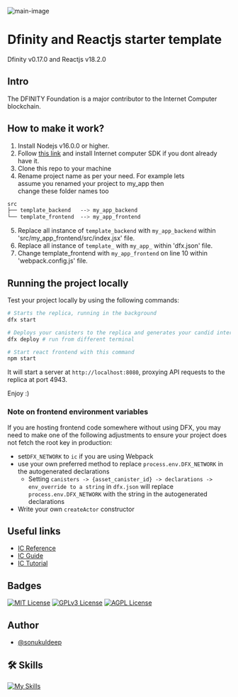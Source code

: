 ![main-image](https://wsrv.nl/?url=repository-images.githubusercontent.com/282042743/9c891880-fdc0-11ea-8ccc-f3cd9c00e5ae&w=600)

# Dfinity and Reactjs starter template

Dfinity v0.17.0 and Reactjs v18.2.0

## Intro
The DFINITY Foundation is a major contributor to the Internet Computer blockchain.

## How to make it work?
1. Install Nodejs v16.0.0 or higher.
2. Follow [this link](https://internetcomputer.org/docs/current/tutorials/deploy_sample_app#step-1-install-the-internet-computer-ic-sdk) and install Internet computer SDK if you dont already have it.
1. Clone this repo to your machine
2. Rename project name as per your need. For example lets<br> assume you renamed your project to my_app then<br> change these folder names too
```css
src
├── template_backend   --> my_app_backend
└── template_frontend  --> my_app_frontend
```
5. Replace all instance of `template_backend` with `my_app_backend` within 'src/my_app_frontend/src/index.jsx' file.
6. Replace all instance of `template_` with `my_app_` within 'dfx.json' file.
7. Change template_frontend with `my_app_frontend` on line 10 within 'webpack.config.js' file. 

## Running the project locally

Test your project locally by using the following commands:

```bash
# Starts the replica, running in the background
dfx start

# Deploys your canisters to the replica and generates your candid interface
dfx deploy # run from different terminal

# Start react frontend with this command
npm start
```

It will start a server at `http://localhost:8080`, proxying API requests to the replica at port 4943.

Enjoy :)

### Note on frontend environment variables

If you are hosting frontend code somewhere without using DFX, you may need to make one of the following adjustments to ensure your project does not fetch the root key in production:

- set`DFX_NETWORK` to `ic` if you are using Webpack
- use your own preferred method to replace `process.env.DFX_NETWORK` in the autogenerated declarations
  - Setting `canisters -> {asset_canister_id} -> declarations -> env_override to a string` in `dfx.json` will replace `process.env.DFX_NETWORK` with the string in the autogenerated declarations
- Write your own `createActor` constructor


## Useful links
- [IC Reference](https://internetcomputer.org/docs/current/references/)
- [IC Guide](https://internetcomputer.org/docs/current/developer-docs/)
- [IC Tutorial](https://internetcomputer.org/docs/current/tutorials/)

## Badges

[![MIT License](https://img.shields.io/badge/License-MIT-green.svg)](https://choosealicense.com/licenses/mit/) 
[![GPLv3 License](https://img.shields.io/badge/License-GPL%20v3-yellow.svg)](https://opensource.org/licenses/)
[![AGPL License](https://img.shields.io/badge/license-AGPL-blue.svg)](http://www.gnu.org/licenses/agpl-3.0)

## Author
- [@sonukuldeep](https://www.github.com/sonukuldeep)

## 🛠 Skills

[![My Skills](https://skillicons.dev/icons?i=js,ts,html,css,tailwind,sass,nodejs,react,vue,flask,rust,python,php,solidity,mongodb,mysql,prisma,figma,threejs,unity,godot)](https://github.com/sonukuldeep)
